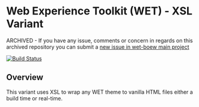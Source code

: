 # Web Experience Toolkit (WET) - XSL Variant

ARCHIVED - If you have any issue, comments or concern in regards on this archived repository you can submit a [new issue in wet-boew main project](https://github.com/wet-boew/wet-boew/issues/new)

[![Build Status](https://travis-ci.org/wet-boew/wet-boew-xsl.png?branch=master)](https://travis-ci.org/wet-boew/wet-boew-xsl)

## Overview

This variant uses XSL to wrap any WET theme to vanilla HTML files either a build time or real-time.
